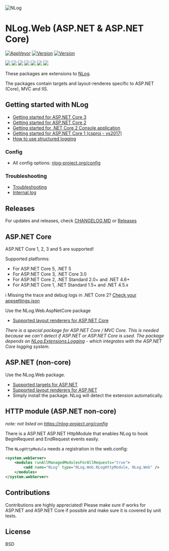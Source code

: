 ![NLog](https://raw.githubusercontent.com/NLog/NLog.github.io/master/images/NLog-logo-only_small.png)

# NLog.Web (ASP.NET & ASP.NET Core) 
[![AppVeyor](https://img.shields.io/appveyor/ci/nlog/nlog-web/master.svg)](https://ci.appveyor.com/project/nlog/nlog-web/branch/master)
[![Version](https://img.shields.io/nuget/v/NLog.Web.AspNetCore?label=nuget%20%28ASP.NET%20Core%29)](https://www.nuget.org/packages/NLog.Web.AspNetCore)
[![Version](https://img.shields.io/nuget/v/NLog.Web?label=nuget%20%28ASP.NET%29)](https://www.nuget.org/packages/NLog.Web)

[![](https://sonarcloud.io/api/project_badges/measure?project=nlog.web&branch=master&metric=ncloc)](https://sonarcloud.io/dashboard/?id=nlog.web&branch=master) 
[![](https://sonarcloud.io/api/project_badges/measure?project=nlog.web&branch=master&metric=bugs)](https://sonarcloud.io/dashboard/?id=nlog.web&branch=master) 
[![](https://sonarcloud.io/api/project_badges/measure?project=nlog.web&branch=master&metric=vulnerabilities)](https://sonarcloud.io/dashboard/?id=nlog.web&branch=master) 
[![](https://sonarcloud.io/api/project_badges/measure?project=nlog.web&branch=master&metric=code_smells)](https://sonarcloud.io/project/issues?id=nlog.web&branch=master&resolved=false&types=CODE_SMELL) 
[![](https://sonarcloud.io/api/project_badges/measure?project=nlog.web&branch=master&metric=duplicated_lines_density)](https://sonarcloud.io/component_measures/domain/Duplications?id=nlog.web&branch=master) 
[![](https://sonarcloud.io/api/project_badges/measure?project=nlog.web&branch=master&metric=sqale_debt_ratio)](https://sonarcloud.io/dashboard/?id=nlog.web&branch=master) 
[![](https://sonarcloud.io/api/project_badges/measure?project=nlog.web&branch=master&metric=coverage)](https://sonarcloud.io/component_measures?id=nlog.web&branch=master&metric=coverage) 

These packages are extensions to [NLog](https://github.com/NLog/NLog/). 

The packages contain 
targets and layout-renderes specific to ASP.NET (Core), MVC and IIS. 

## Getting started with NLog

- [Getting started for ASP.NET Core 3](https://github.com/NLog/NLog/wiki/Getting-started-with-ASP.NET-Core-3)
- [Getting started for ASP.NET Core 2](https://github.com/NLog/NLog/wiki/Getting-started-with-ASP.NET-Core-2)
- [Getting started for .NET Core 2 Console application](https://github.com/NLog/NLog/wiki/Getting-started-with-.NET-Core-2---Console-application)
- [Getting started for ASP.NET Core 1 (csproj - vs2017)](https://github.com/NLog/NLog.Web/wiki/Getting-started-with-ASP.NET-Core-(csproj---vs2017))
- [How to use structured logging](https://github.com/NLog/NLog/wiki/How-to-use-structured-logging)

### Config
- All config options: [nlog-project.org/config](http://nlog-project.org/config)

### Troubleshooting
- [Troubleshooting](https://github.com/NLog/NLog/wiki/Logging-troubleshooting)
- [Internal log](https://github.com/NLog/NLog/wiki/Internal-logging)


## Releases

For updates and releases, check [CHANGELOG.MD](CHANGELOG.MD) or [Releases](https://github.com/NLog/NLog.Web/releases)

## ASP.NET Core
ASP.NET Core 1, 2, 3 and 5 are supported!

Supported platforms:

- For ASP.NET Core 5, .NET 5
- For ASP.NET Core 3, .NET Core 3.0
- For ASP.NET Core 2, .NET Standard 2.0+ and .NET 4.6+
- For ASP.NET Core 1, .NET Standard 1.5+ and .NET 4.5.x

ℹ️  Missing the trace and debug logs in .NET Core 2? [Check your appsettings.json](https://github.com/NLog/NLog.Web/wiki/Missing-trace%5Cdebug-logs-in-ASP.NET-Core-2%3F)

Use the NLog.Web.AspNetCore package

- [Supported layout renderers for ASP.NET Core](https://nlog-project.org/config/?tab=layout-renderers&search=package:nlog.web.aspnetcore) 

_There is a special package for ASP.NET Core / MVC Core. This is needed because we can't detect if ASP.NET or ASP.NET Core is used. The package depends on [NLog.Extensions.Logging](https://github.com/NLog/NLog.Extensions.Logging) - which integrates with the ASP.NET Core logging system._


## ASP.NET (non-core)

Use the NLog.Web package.

- [Supported targets for ASP.NET](https://nlog-project.org/config/?tab=targets&search=package:nlog.web)
- [Supported layout renderers for ASP.NET](https://nlog-project.org/config/?tab=layout-renderers&search=package:nlog.web) 
- Simply install the package. NLog will detect the extension automatically. 


## HTTP module (ASP.NET non-core)

_note: not listed on https://nlog-project.org/config_

There is a ASP.NET ASP.NET HttpModule that enables NLog to hook BeginRequest and EndRequest events easily.

The `NLogHttpModule` needs a registration in the web.config:
```xml
<system.webServer> 
	<modules runAllManagedModulesForAllRequests="true"> 
		<add name="NLog" type="NLog.Web.NLogHttpModule, NLog.Web" />
	</modules>
</system.webServer>
```

## Contributions
Contributions are highly appreciated! Please make sure if works for ASP.NET and ASP.NET Core if possible and make sure it is covered by unit tests. 


## License

BSD


